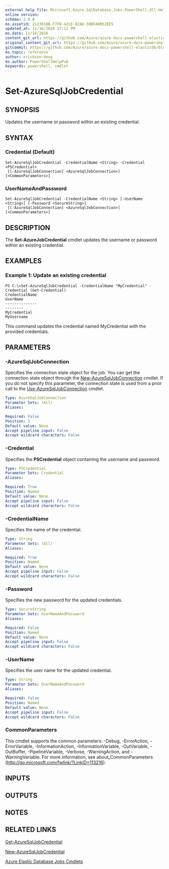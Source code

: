 ```yaml
---
external help file: Microsoft.Azure.SqlDatabase.Jobs.PowerShell.dll-Help.xml
online version:
schema: 2.0.0
ms.assetid: 2123018B-F7F8-42CE-82AD-30BFA0B52EE5
updated_at: 11/16/2016 17:11 PM
ms.date: 11/16/2016
content_git_url: https://github.com/Azure/azure-docs-powershell-elasticdb/blob/master/ElasticDB/ElasticDatabaseJobs/v0.8.33/Set-AzureSqlJobCredential.md
original_content_git_url: https://github.com/Azure/azure-docs-powershell-elasticdb/blob/master/ElasticDB/ElasticDatabaseJobs/v0.8.33/Set-AzureSqlJobCredential.md
gitcommit: https://github.com/Azure/azure-docs-powershell-elasticdb/blob/b6a4e720f68675b3b0e9f6aa6be6e55d3ebdc390
ms.topic: reference
author: erickson-doug
ms.author: PowerShellHelpPub
keywords: powershell, cmdlet
---
```


# Set-AzureSqlJobCredential

## SYNOPSIS
Updates the username or password within an existing credential.

## SYNTAX

### Credential (Default)
```
Set-AzureSqlJobCredential -CredentialName <String> -Credential <PSCredential>
 [[-AzureSqlJobConnection] <AzureSqlJobConnection>] [<CommonParameters>]
```

### UserNameAndPassword
```
Set-AzureSqlJobCredential -CredentialName <String> [-UserName <String>] [-Password <SecureString>]
 [[-AzureSqlJobConnection] <AzureSqlJobConnection>] [<CommonParameters>]
```

## DESCRIPTION
The **Set-AzureJobCredential** cmdlet updates the username or password within an existing credential.

## EXAMPLES

### Example 1: Update an existing credential
```
PS C:\>Set-AzureSqlJobCredential -CredentialName "MyCredential" -Credential (Get-Credential)
CredentialName                                                                 UserName                                                                      
--------------                                                                 --------                                                                      
MyCredential                                                                   MyUsername
```

This command updates the credential named MyCredential with the provided credentials.

## PARAMETERS

### -AzureSqlJobConnection
Specifies the connection state object for the job.
You can get the connection state object through the [New-AzureSqlJobConnection](./New-AzureSqlJobConnection.md) cmdlet.
If you do not specify this parameter, the connection state is used from a prior call to the [Use-AzureSqlJobConnection](./Use-AzureSqlJobConnection.md) cmdlet.

```yaml
Type: AzureSqlJobConnection
Parameter Sets: (All)
Aliases:

Required: False
Position: 1
Default value: None
Accept pipeline input: False
Accept wildcard characters: False
```

### -Credential
Specifies the **PSCredential** object containing the username and password.

```yaml
Type: PSCredential
Parameter Sets: Credential
Aliases:

Required: True
Position: Named
Default value: None
Accept pipeline input: False
Accept wildcard characters: False
```

### -CredentialName
Specifies the name of the credential.

```yaml
Type: String
Parameter Sets: (All)
Aliases:

Required: True
Position: Named
Default value: None
Accept pipeline input: False
Accept wildcard characters: False
```

### -Password
Specifies the new password for the updated credentials.

```yaml
Type: SecureString
Parameter Sets: UserNameAndPassword
Aliases:

Required: False
Position: Named
Default value: None
Accept pipeline input: False
Accept wildcard characters: False
```

### -UserName
Specifies the user name for the updated credential.

```yaml
Type: String
Parameter Sets: UserNameAndPassword
Aliases:

Required: False
Position: Named
Default value: None
Accept pipeline input: False
Accept wildcard characters: False
```

### CommonParameters
This cmdlet supports the common parameters: -Debug, -ErrorAction, -ErrorVariable, -InformationAction, -InformationVariable, -OutVariable, -OutBuffer, -PipelineVariable, -Verbose, -WarningAction, and -WarningVariable. For more information, see about_CommonParameters (http://go.microsoft.com/fwlink/?LinkID=113216).

## INPUTS

## OUTPUTS

## NOTES

## RELATED LINKS

[Get-AzureSqlJobCredential](./Get-AzureSqlJobCredential.md)

[New-AzureSqlJobCredential](./New-AzureSqlJobCredential.md)

[Azure Elastic Database Jobs Cmdlets](./ElasticDatabaseJobs.md)
